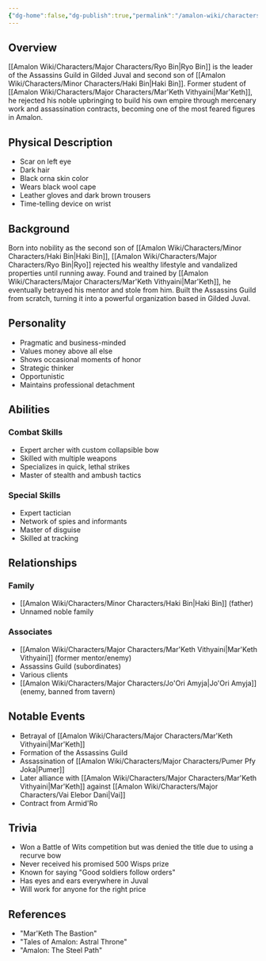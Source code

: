 ```yaml
---
{"dg-home":false,"dg-publish":true,"permalink":"/amalon-wiki/characters/major-characters/ryo-bin/","dgPassFrontmatter":true,"noteIcon":""}
---
```


## Overview
[[Amalon Wiki/Characters/Major Characters/Ryo Bin\|Ryo Bin]] is the leader of the Assassins Guild in Gilded Juval and second son of [[Amalon Wiki/Characters/Minor Characters/Haki Bin\|Haki Bin]]. Former student of [[Amalon Wiki/Characters/Major Characters/Mar'Keth Vithyaini\|Mar'Keth]], he rejected his noble upbringing to build his own empire through mercenary work and assassination contracts, becoming one of the most feared figures in Amalon.
## Physical Description 
- Scar on left eye
- Dark hair
- Black orna skin color 
- Wears black wool cape
- Leather gloves and dark brown trousers
- Time-telling device on wrist
## Background
Born into nobility as the second son of [[Amalon Wiki/Characters/Minor Characters/Haki Bin\|Haki Bin]], [[Amalon Wiki/Characters/Major Characters/Ryo Bin\|Ryo]] rejected his wealthy lifestyle and vandalized properties until running away. Found and trained by [[Amalon Wiki/Characters/Major Characters/Mar'Keth Vithyaini\|Mar'Keth]], he eventually betrayed his mentor and stole from him. Built the Assassins Guild from scratch, turning it into a powerful organization based in Gilded Juval.
## Personality
- Pragmatic and business-minded
- Values money above all else
- Shows occasional moments of honor
- Strategic thinker
- Opportunistic
- Maintains professional detachment
## Abilities
### Combat Skills
- Expert archer with custom collapsible bow
- Skilled with multiple weapons
- Specializes in quick, lethal strikes
- Master of stealth and ambush tactics
### Special Skills
- Expert tactician
- Network of spies and informants
- Master of disguise 
- Skilled at tracking
## Relationships
### Family
- [[Amalon Wiki/Characters/Minor Characters/Haki Bin\|Haki Bin]] (father)
- Unnamed noble family
### Associates
- [[Amalon Wiki/Characters/Major Characters/Mar'Keth Vithyaini\|Mar'Keth Vithyaini]] (former mentor/enemy)
- Assassins Guild (subordinates)
- Various clients
- [[Amalon Wiki/Characters/Major Characters/Jo'Ori Amyja\|Jo'Ori Amyja]] (enemy, banned from tavern) 
## Notable Events
- Betrayal of [[Amalon Wiki/Characters/Major Characters/Mar'Keth Vithyaini\|Mar'Keth]]
- Formation of the Assassins Guild
- Assassination of [[Amalon Wiki/Characters/Major Characters/Pumer Pfy Joka\|Pumer]]  
- Later alliance with [[Amalon Wiki/Characters/Major Characters/Mar'Keth Vithyaini\|Mar'Keth]] against [[Amalon Wiki/Characters/Major Characters/Vai Elebor Dani\|Vai]]
- Contract from Armid'Ro
## Trivia
- Won a Battle of Wits competition but was denied the title due to using a recurve bow
- Never received his promised 500 Wisps prize
- Known for saying "Good soldiers follow orders"
- Has eyes and ears everywhere in Juval
- Will work for anyone for the right price
## References
- "Mar'Keth The Bastion"
- "Tales of Amalon: Astral Throne"
- "Amalon: The Steel Path"